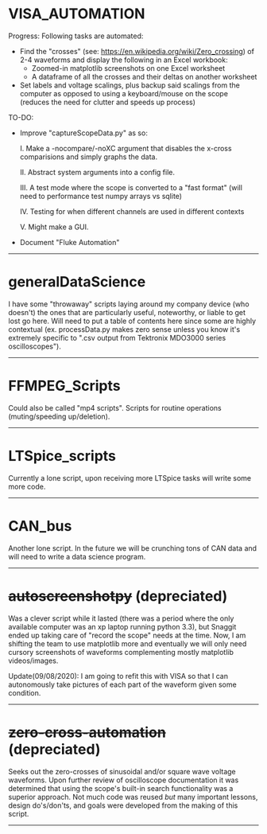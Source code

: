 # VISA_AUTOMATION
Progress: Following tasks are automated:

* Find the "crosses" (see: https://en.wikipedia.org/wiki/Zero_crossing) of 2-4 waveforms and display the following in an Excel workbook:
  * Zoomed-in matplotlib screenshots on one Excel worksheet
  * A dataframe of all the crosses and their deltas on another worksheet
* Set labels and voltage scalings, plus backup said scalings from the computer as opposed to using a keyboard/mouse on the scope (reduces the need for clutter and speeds up process)

TO-DO:
* Improve "captureScopeData.py" as so:

  I. Make a -nocompare/-noXC argument that disables the x-cross comparisions and simply graphs the data.
  
  II. Abstract system arguments into a config file.
  
  III. A test mode where the scope is converted to a "fast format" (will need to performance test numpy arrays vs sqlite)
  
  IV. Testing for when different channels are used in different contexts
  
  V. Might make a GUI.
  
* Document "Fluke Automation"
---------------------------------------------------------------------------------------------------------------------------------------
# generalDataScience
I have some "throwaway" scripts laying around my company device (who doesn't) the ones that are particularly useful, noteworthy, or liable to get lost go here. Will need to put a table of contents here since some are highly contextual (ex. processData.py makes zero sense unless you know it's extremely specific to ".csv output from Tektronix MDO3000 series oscilloscopes").

---------------------------------------------------------------------------------------------------------------------------------------
# FFMPEG_Scripts
Could also be called "mp4 scripts". Scripts for routine operations (muting/speeding up/deletion).

---------------------------------------------------------------------------------------------------------------------------------------
# LTSpice_scripts
Currently a lone script, upon receiving more LTSpice tasks will write some more code. 

---------------------------------------------------------------------------------------------------------------------------------------
# CAN_bus
Another lone script. In the future we will be crunching tons of CAN data and will need to write a data science program.

---------------------------------------------------------------------------------------------------------------------------------------
# ~~autoscreenshotpy~~ (depreciated)

Was a clever script while it lasted (there was a period where the only available computer was an xp laptop running python 3.3), but Snaggit ended up taking care of "record the scope" needs at the time. Now, I am shifting the team to use matplotlib more and eventually we will only need cursory screenshots of waveforms complementing mostly matplotlib videos/images.

Update(09/08/2020): I am going to refit this with VISA so that I can autonomously take pictures of each part of the waveform given some condition.

---------------------------------------------------------------------------------------------------------------------------------------

# ~~zero-cross-automation~~ (depreciated)
Seeks out the zero-crosses of sinusoidal and/or square wave voltage waveforms. Upon further review of oscilloscope documentation it was determined that using the scope's built-in search functionality was a superior approach. Not much code was reused *but* many important lessons, design do's/don'ts, and goals were developed from the making of this script.

---------------------------------------------------------------------------------------------------------------------------------------
